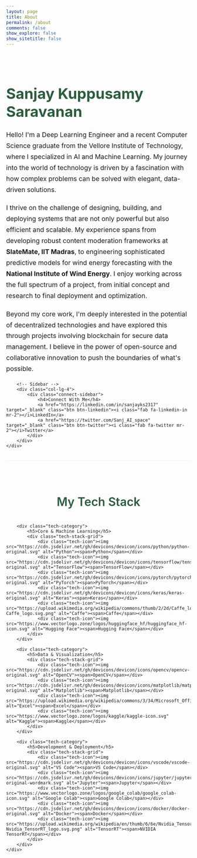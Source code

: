 ```yaml
---
layout: page
title: About
permalink: /about
comments: false
show_explore: false
show_sitetitle: false
---
```


<style>
    .about-container {
        padding: 2rem 0;
    }
    .about-main-content h1 {
        font-size: 2.5rem;
        font-weight: 700;
        color: #2c5c3f;
        margin-bottom: 1.5rem;
    }
    .about-main-content p {
        font-size: 1.1rem;
        line-height: 1.7;
        text-align: left;
        margin-bottom: 1.25rem;
    }
    .connect-sidebar {
        position: sticky;
        top: 80px;
        padding: 1.5rem;
        background-color: #f7f9f8;
        border-radius: 8px;
        border: 1px solid #eef2f0;
    }
    .connect-sidebar h4 {
        font-size: 1.2rem;
        font-weight: 600;
        color: #2c5c3f;
        margin-bottom: 1rem;
    }
    .connect-sidebar .btn {
        display: block;
        width: 100%;
        margin-bottom: 0.75rem;
        padding: 0.6rem 0;
        font-weight: 600;
        border-radius: 5px;
        transition: all 0.3s ease;
    }
    .btn-linkedin { background-color: #0077b5; color: white; }
    .btn-linkedin:hover { background-color: #005582; color: white; }
    .btn-twitter { background-color: #1DA1F2; color: white; }
    .btn-twitter:hover { background-color: #0c85d0; color: white; }

    .tech-stack-section {
        padding: 3rem 0;
        margin-top: 2rem;
        border-top: 1px solid #eef2f0;
    }
    .tech-stack-section h2 {
        text-align: center;
        font-size: 2rem;
        font-weight: 600;
        color: #2c5c3f;
        margin-bottom: 2.5rem;
    }
    .tech-category {
        margin-bottom: 2.5rem;
    }
    .tech-category h5 {
        font-size: 1.1rem;
        font-weight: 600;
        color: #5a7d6a;
        margin-bottom: 1.5rem;
        text-align: center;
        text-transform: uppercase;
        letter-spacing: 1px;
    }
    .tech-stack-grid {
        display: grid;
        grid-template-columns: repeat(auto-fill, minmax(90px, 1fr));
        gap: 2rem;
        justify-items: center;
    }
    .tech-icon {
        display: flex;
        flex-direction: column;
        align-items: center;
        text-align: center;
        gap: 0.75rem;
        transition: transform 0.2s ease;
    }
    .tech-icon:hover {
        transform: scale(1.1);
    }
    .tech-icon img {
        height: 45px;
        width: 45px;
        object-fit: contain;
    }
    .tech-icon span {
        font-size: 0.85rem;
        color: #5a7d6a;
        font-weight: 500;
    }
</style>

<div class="about-container">
    <div class="row">
        <!-- Main Content -->
        <div class="col-lg-8 about-main-content">
            <h1>Sanjay Kuppusamy Saravanan</h1>
            <p>Hello! I'm a Deep Learning Engineer and a recent Computer Science graduate from the Vellore Institute of Technology, where I specialized in AI and Machine Learning. My journey into the world of technology is driven by a fascination with how complex problems can be solved with elegant, data-driven solutions.</p>
            <p>I thrive on the challenge of designing, building, and deploying systems that are not only powerful but also efficient and scalable. My experience spans from developing robust content moderation frameworks at <strong>SlateMate, IIT Madras</strong>, to engineering sophisticated predictive models for wind energy forecasting with the <strong>National Institute of Wind Energy</strong>. I enjoy working across the full spectrum of a project, from initial concept and research to final deployment and optimization.</p>
            <p>Beyond my core work, I'm deeply interested in the potential of decentralized technologies and have explored this through projects involving blockchain for secure data management. I believe in the power of open-source and collaborative innovation to push the boundaries of what's possible.</p>
        </div>

        <!-- Sidebar -->
        <div class="col-lg-4">
            <div class="connect-sidebar">
                <h4>Connect With Me</h4>
                <a href="https://linkedin.com/in/sanjayks2317" target="_blank" class="btn btn-linkedin"><i class="fab fa-linkedin-in mr-2"></i>LinkedIn</a>
                <a href="https://twitter.com/Sanj_AI_space" target="_blank" class="btn btn-twitter"><i class="fab fa-twitter mr-2"></i>Twitter</a>
            </div>
        </div>
    </div>
</div>

<div class="tech-stack-section">
    <div class="container">
        <h2>My Tech Stack</h2>

        <div class="tech-category">
            <h5>Core & Machine Learning</h5>
            <div class="tech-stack-grid">
                <div class="tech-icon"><img src="https://cdn.jsdelivr.net/gh/devicons/devicon/icons/python/python-original.svg" alt="Python"><span>Python</span></div>
                <div class="tech-icon"><img src="https://cdn.jsdelivr.net/gh/devicons/devicon/icons/tensorflow/tensorflow-original.svg" alt="TensorFlow"><span>TensorFlow</span></div>
                <div class="tech-icon"><img src="https://cdn.jsdelivr.net/gh/devicons/devicon/icons/pytorch/pytorch-original.svg" alt="PyTorch"><span>PyTorch</span></div>
                <div class="tech-icon"><img src="https://cdn.jsdelivr.net/gh/devicons/devicon/icons/keras/keras-original.svg" alt="Keras"><span>Keras</span></div>
                <div class="tech-icon"><img src="https://upload.wikimedia.org/wikipedia/commons/thumb/2/2d/Caffe_logo.svg/1200px-Caffe_logo.svg.png" alt="Caffe"><span>Caffe</span></div>
                <div class="tech-icon"><img src="https://www.vectorlogo.zone/logos/huggingface_hf/huggingface_hf-icon.svg" alt="Hugging Face"><span>Hugging Face</span></div>
            </div>
        </div>

        <div class="tech-category">
            <h5>Data & Visualization</h5>
            <div class="tech-stack-grid">
                <div class="tech-icon"><img src="https://cdn.jsdelivr.net/gh/devicons/devicon/icons/opencv/opencv-original.svg" alt="OpenCV"><span>OpenCV</span></div>
                <div class="tech-icon"><img src="https://cdn.jsdelivr.net/gh/devicons/devicon/icons/matplotlib/matplotlib-original.svg" alt="Matplotlib"><span>Matplotlib</span></div>
                <div class="tech-icon"><img src="https://upload.wikimedia.org/wikipedia/commons/3/34/Microsoft_Office_Excel_%282019%E2%80%93present%29.svg" alt="Excel"><span>Excel</span></div>
                <div class="tech-icon"><img src="https://www.vectorlogo.zone/logos/kaggle/kaggle-icon.svg" alt="Kaggle"><span>Kaggle</span></div>
            </div>
        </div>

        <div class="tech-category">
            <h5>Development & Deployment</h5>
            <div class="tech-stack-grid">
                <div class="tech-icon"><img src="https://cdn.jsdelivr.net/gh/devicons/devicon/icons/vscode/vscode-original.svg" alt="VS Code"><span>VS Code</span></div>
                <div class="tech-icon"><img src="https://cdn.jsdelivr.net/gh/devicons/devicon/icons/jupyter/jupyter-original-wordmark.svg" alt="Jupyter"><span>Jupyter</span></div>
                <div class="tech-icon"><img src="https://www.vectorlogo.zone/logos/google_colab/google_colab-icon.svg" alt="Google Colab"><span>Google Colab</span></div>
                <div class="tech-icon"><img src="https://cdn.jsdelivr.net/gh/devicons/devicon/icons/docker/docker-original.svg" alt="Docker"><span>Docker</span></div>
                <div class="tech-icon"><img src="https://upload.wikimedia.org/wikipedia/en/thumb/6/6e/Nvidia_TensorRT_logo.svg/1200px-Nvidia_TensorRT_logo.svg.png" alt="TensorRT"><span>NVIDIA TensorRT</span></div>
            </div>
        </div>
    </div>
</div>
